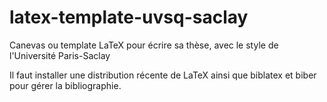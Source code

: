 # latex-template-uvsq-saclay
Canevas ou template LaTeX pour écrire sa thèse, avec le style de l'Université Paris-Saclay

Il faut installer une distribution récente de LaTeX ainsi que biblatex et biber pour gérer la bibliographie.
